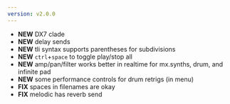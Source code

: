 ```yaml
---
version: v2.0.0
---
```

- **NEW** DX7 clade
- **NEW** delay sends
- **NEW** tli syntax supports parentheses for subdivisions
- **NEW** `ctrl`+`space` to toggle play/stop all
- **NEW** amp/pan/filter works better in realtime for mx.synths, drum, and infinite pad
- **NEW** some performance controls for drum retrigs (in menu)
- **FIX** spaces in filenames are okay
- **FIX** melodic has reverb send
